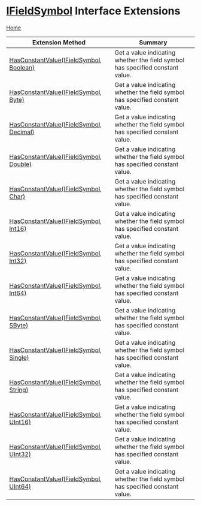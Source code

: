 <a name="_Top"></a>

# [IFieldSymbol](https://docs.microsoft.com/en-us/dotnet/api/microsoft.codeanalysis.ifieldsymbol) Interface Extensions

[Home](../../../README.md#_Top)

| Extension Method | Summary |
| ---------------- | ------- |
| [HasConstantValue(IFieldSymbol, Boolean)](../../../Roslynator/SymbolExtensions/HasConstantValue/README.md#Roslynator_SymbolExtensions_HasConstantValue_Microsoft_CodeAnalysis_IFieldSymbol_System_Boolean_) | Get a value indicating whether the field symbol has specified constant value\. |
| [HasConstantValue(IFieldSymbol, Byte)](../../../Roslynator/SymbolExtensions/HasConstantValue/README.md#Roslynator_SymbolExtensions_HasConstantValue_Microsoft_CodeAnalysis_IFieldSymbol_System_Byte_) | Get a value indicating whether the field symbol has specified constant value\. |
| [HasConstantValue(IFieldSymbol, Decimal)](../../../Roslynator/SymbolExtensions/HasConstantValue/README.md#Roslynator_SymbolExtensions_HasConstantValue_Microsoft_CodeAnalysis_IFieldSymbol_System_Decimal_) | Get a value indicating whether the field symbol has specified constant value\. |
| [HasConstantValue(IFieldSymbol, Double)](../../../Roslynator/SymbolExtensions/HasConstantValue/README.md#Roslynator_SymbolExtensions_HasConstantValue_Microsoft_CodeAnalysis_IFieldSymbol_System_Double_) | Get a value indicating whether the field symbol has specified constant value\. |
| [HasConstantValue(IFieldSymbol, Char)](../../../Roslynator/SymbolExtensions/HasConstantValue/README.md#Roslynator_SymbolExtensions_HasConstantValue_Microsoft_CodeAnalysis_IFieldSymbol_System_Char_) | Get a value indicating whether the field symbol has specified constant value\. |
| [HasConstantValue(IFieldSymbol, Int16)](../../../Roslynator/SymbolExtensions/HasConstantValue/README.md#Roslynator_SymbolExtensions_HasConstantValue_Microsoft_CodeAnalysis_IFieldSymbol_System_Int16_) | Get a value indicating whether the field symbol has specified constant value\. |
| [HasConstantValue(IFieldSymbol, Int32)](../../../Roslynator/SymbolExtensions/HasConstantValue/README.md#Roslynator_SymbolExtensions_HasConstantValue_Microsoft_CodeAnalysis_IFieldSymbol_System_Int32_) | Get a value indicating whether the field symbol has specified constant value\. |
| [HasConstantValue(IFieldSymbol, Int64)](../../../Roslynator/SymbolExtensions/HasConstantValue/README.md#Roslynator_SymbolExtensions_HasConstantValue_Microsoft_CodeAnalysis_IFieldSymbol_System_Int64_) | Get a value indicating whether the field symbol has specified constant value\. |
| [HasConstantValue(IFieldSymbol, SByte)](../../../Roslynator/SymbolExtensions/HasConstantValue/README.md#Roslynator_SymbolExtensions_HasConstantValue_Microsoft_CodeAnalysis_IFieldSymbol_System_SByte_) | Get a value indicating whether the field symbol has specified constant value\. |
| [HasConstantValue(IFieldSymbol, Single)](../../../Roslynator/SymbolExtensions/HasConstantValue/README.md#Roslynator_SymbolExtensions_HasConstantValue_Microsoft_CodeAnalysis_IFieldSymbol_System_Single_) | Get a value indicating whether the field symbol has specified constant value\. |
| [HasConstantValue(IFieldSymbol, String)](../../../Roslynator/SymbolExtensions/HasConstantValue/README.md#Roslynator_SymbolExtensions_HasConstantValue_Microsoft_CodeAnalysis_IFieldSymbol_System_String_) | Get a value indicating whether the field symbol has specified constant value\. |
| [HasConstantValue(IFieldSymbol, UInt16)](../../../Roslynator/SymbolExtensions/HasConstantValue/README.md#Roslynator_SymbolExtensions_HasConstantValue_Microsoft_CodeAnalysis_IFieldSymbol_System_UInt16_) | Get a value indicating whether the field symbol has specified constant value\. |
| [HasConstantValue(IFieldSymbol, UInt32)](../../../Roslynator/SymbolExtensions/HasConstantValue/README.md#Roslynator_SymbolExtensions_HasConstantValue_Microsoft_CodeAnalysis_IFieldSymbol_System_UInt32_) | Get a value indicating whether the field symbol has specified constant value\. |
| [HasConstantValue(IFieldSymbol, UInt64)](../../../Roslynator/SymbolExtensions/HasConstantValue/README.md#Roslynator_SymbolExtensions_HasConstantValue_Microsoft_CodeAnalysis_IFieldSymbol_System_UInt64_) | Get a value indicating whether the field symbol has specified constant value\. |

